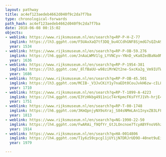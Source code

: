 ```yaml
---
layout: pathway
title: ac4ef123aedeb4662d040f9c2da7f7ba
type: chronological-forwards
path_hash: ac4ef123aedeb4662d040f9c2da7f7ba
date: 2018-06-08 00:15:02
objects:
- weblink: https://www.rijksmuseum.nl/en/search?q=RP-P-H-Z-77
  imglink: https://lh3.ggpht.com/F5UAxXaQ7tf3DQ_bu4CCdhGNF8SjmdG7sQZnA94UwXxOK1ckGwnAMFwovylIvIGQCRUn3WmZrjinz6LteO8GDwZmp2w=s200
  year: 1534
- weblink: https://www.rijksmuseum.nl/en/search?q=RP-P-OB-59.276
  imglink: https://lh6.ggpht.com/JnAaLWMV1lg_LYVNCyv-YNnD_vKa8ZedBaNa0MGCZZ1b33zQaVQKZB3ekjKG-ii3smODIw19CDDTxDETgBbqI3qW9A=s200
  year: 1636
- weblink: https://www.rijksmuseum.nl/en/search?q=RP-P-1954-381
  imglink: https://lh3.ggpht.com/_8lfBaUU-w98ziMrW2t2ne-SxcKa2g_Vm9IUTW0oLn8am0z38xvApFHkPomI-qRg4BPxcQp2SKnuLn3ZvDWpZ3fFF_fo=s200
  year: 1686
- weblink: https://www.rijksmuseum.nl/en/search?q=RP-P-OB-45.501
  imglink: https://lh3.ggpht.com/MCIB-_V3JvCKiY1y7naEDt0CouJvkH6zw-cIL8xrafZdzXSpvrutknnrjRjAGol0D_jJcP_tDHHblJE4dVz7w7z_x7h5=s200
  year: 1710
- weblink: https://www.rijksmuseum.nl/en/search?q=RP-T-1899-A-4223
  imglink: https://lh4.ggpht.com/E3YzHkbg4911nicT4rKpmcFKsFYfJ1Vh-hrjE4AlmDQ0GbzJx0PnlbP_dp9gLqX0sovCbWlLpifJ7gVFPl-LguthZ0g=s200
  year: 1751
- weblink: https://www.rijksmuseum.nl/en/search?q=RP-T-00-1748
  imglink: https://lh6.ggpht.com/3KmQpnjyNX9oXraj_S84sNMmLAn1InyxZB3LFFhQ_oabdKSRvaxMxDFAApraqbF7k5c0T9at7n7fXfiZpGai1VdERA=s200
  year: 1813
- weblink: https://www.rijksmuseum.nl/en/search?q=NG-1990-22-50
  imglink: https://lh4.ggpht.com/FwARAi_f9QfYr_GtJLOncnoe7TcyABYFnoV6hz2WA4UG_Uc22o6nQVEwfJZ_N2bcyKFf7U_BqemVMaioYuW2omp-2wCP=s200
  year: 1914
- weblink: https://www.rijksmuseum.nl/en/search?q=HA-0014806
  imglink: https://lh4.ggpht.com/T1y6z59cpcgl1jUYijN7DRJrUD9O-40net9uEiYaVWZMr5TsKmBW2aCdwt6tPAI90ypyjOTH_ae7D6cRxmVDBhFN_ZU=s200
  year: 1979

---
```

